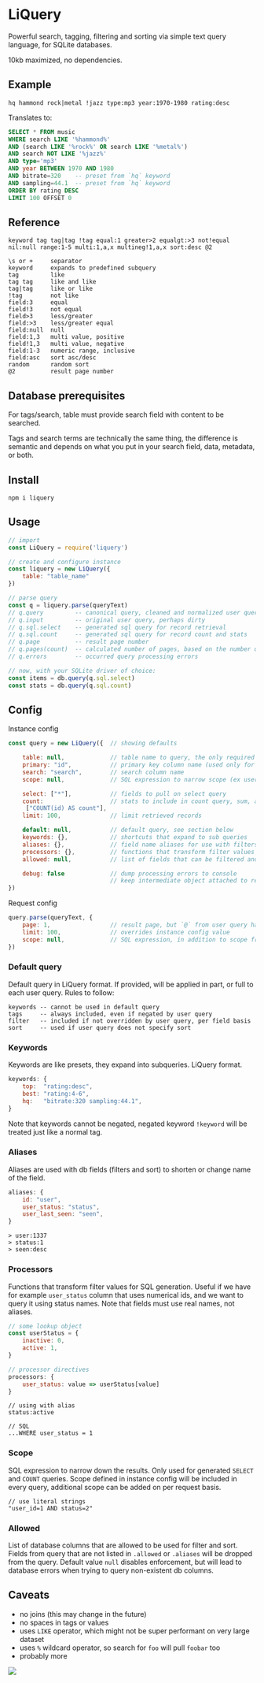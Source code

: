 # LiQuery

Powerful search, tagging, filtering and sorting via simple text query language, for SQLite databases.

10kb maximized, no dependencies.


## Example

    hq hammond rock|metal !jazz type:mp3 year:1970-1980 rating:desc

Translates to:

```sql
SELECT * FROM music
WHERE search LIKE '%hammond%'
AND (search LIKE '%rock%' OR search LIKE '%metal%')
AND search NOT LIKE '%jazz%'
AND type='mp3'
AND year BETWEEN 1970 AND 1980
AND bitrate=320    -- preset from `hq` keyword
AND sampling=44.1  -- preset from `hq` keyword
ORDER BY rating DESC
LIMIT 100 OFFSET 0
```


## Reference

    keyword tag tag|tag !tag equal:1 greater>2 equalgt:>3 not!equal nil:null range:1-5 multi:1,a,x multineg!1,a,x sort:desc @2

    \s or +     separator
    keyword     expands to predefined subquery
    tag         like
    tag tag     like and like
    tag|tag     like or like
    !tag        not like
    field:3     equal
    field!3     not equal
    field>3     less/greater
    field:>3    less/greater equal
    field:null  null
    field:1,3   multi value, positive
    field!1,3   multi value, negative
    field:1-3   numeric range, inclusive
    field:asc   sort asc/desc
    random      random sort
    @2          result page number


## Database prerequisites

For tags/search, table must provide search field with content to be searched.

Tags and search terms are technically the same thing, the difference is semantic and depends on what you put in your search field, data, metadata, or both.


## Install

    npm i liquery


## Usage

```js
// import
const LiQuery = require('liquery')

// create and configure instance
const liquery = new LiQuery({
    table: "table_name"
})

// parse query
const q = liquery.parse(queryText)
// q.query         -- canonical query, cleaned and normalized user query string
// q.input         -- original user query, perhaps dirty
// q.sql.select    -- generated sql query for record retrieval
// q.sql.count     -- generated sql query for record count and stats
// q.page          -- result page number
// q.pages(count)  -- calculated number of pages, based on the number of records
// q.errors        -- occurred query processing errors

// now, with your SQLite driver of choice:
const items = db.query(q.sql.select)
const stats = db.query(q.sql.count)
```


## Config

Instance config

```js
const query = new LiQuery({  // showing defaults

    table: null,             // table name to query, the only required config param
    primary: "id",           // primary key column name (used only for default count)
    search: "search",        // search column name
    scope: null,             // SQL expression to narrow scope (ex user_id=1), used for every query

    select: ["*"],           // fields to pull on select query
    count:                   // stats to include in count query, sum, avg, etc
     ["COUNT(id) AS count"],
    limit: 100,              // limit retrieved records

    default: null,           // default query, see section below
    keywords: {},            // shortcuts that expand to sub queries
    aliases: {},             // field name aliases for use with filters and sorting
    processors: {},          // functions that transform filter values for SQL generation
    allowed: null,           // list of fields that can be filtered and sorted on

    debug: false             // dump processing errors to console
                             // keep intermediate object attached to result object
})
```

Request config

```js
query.parse(queryText, {
    page: 1,                 // result page, but `@` from user query have precedence
    limit: 100,              // overrides instance config value
    scope: null,             // SQL expression, in addition to scope from instance config
})
```


### Default query

Default query in LiQuery format. If provided, will be applied in part, or full to each user query. Rules to follow:

    keywords -- cannot be used in default query
    tags     -- always included, even if negated by user query
    filter   -- included if not overridden by user query, per field basis
    sort     -- used if user query does not specify sort


### Keywords

Keywords are like presets, they expand into subqueries. LiQuery format.

```js
keywords: {
    top:  "rating:desc",
    best: "rating:4-6",
    hq:   "bitrate:320 sampling:44.1",
}
```

Note that keywords cannot be negated, negated keyword `!keyword` will be treated just like a normal tag.


### Aliases

Aliases are used with db fields (filters and sort) to shorten or change name of the field.

```js
aliases: {
    id: "user",
    user_status: "status",
    user_last_seen: "seen",
}
```

    > user:1337
    > status:1
    > seen:desc


### Processors

Functions that transform filter values for SQL generation. Useful if we have for example `user_status` column that uses numerical ids, and we want to query it using status names. Note that fields must use real names, not aliases.

```js
// some lookup object
const userStatus = {
    inactive: 0,
    active: 1,
}

// processor directives
processors: {
    user_status: value => userStatus[value]
}
```
    // using with alias
    status:active

    // SQL
    ...WHERE user_status = 1


### Scope

SQL expression to narrow down the results. Only used for generated `SELECT` and `COUNT` queries.
Scope defined in instance config will be included in every query, additional scope can be added on per request basis.

    // use literal strings
    "user_id=1 AND status=2"


### Allowed

List of database columns that are allowed to be used for filter and sort. Fields from query that are not listed in `.allowed` or `.aliases` will be dropped from the query. Default value `null` disables enforcement, but will lead to database errors when trying to query non-existent db columns.


## Caveats

- no joins (this may change in the future)
- no spaces in tags or values
- uses `LIKE` operator, which might not be super performant on very large dataset
- uses `%` wildcard operator, so search for `foo` will pull `foobar` too
- probably more


![](https://hello.haxtra.com/gh-liquery)
